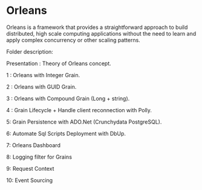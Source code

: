 # Orleans
Orleans is a framework that provides a straightforward approach to build distributed, high scale computing applications without the need to learn and apply complex concurrency or other scaling patterns.

Folder description:

Presentation : Theory of Orleans concept.

1 : Orleans with Integer Grain.

2 : Orleans with GUID Grain.

3 : Orleans with Compound Grain (Long + string).

4 : Grain Lifecycle +  Handle client reconnection with Polly.

5: Grain Persistence with ADO.Net (Crunchydata PostgreSQL).

6: Automate Sql Scripts Deployment with DbUp.

7: Orleans Dashboard

8: Logging filter for Grains

9: Request Context

10: Event Sourcing